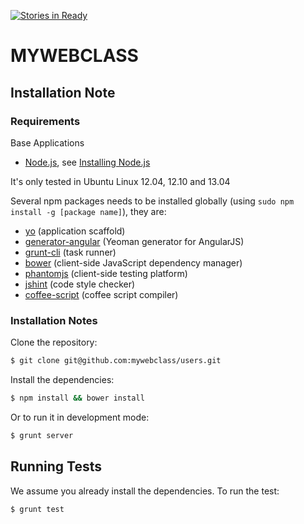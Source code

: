 [![Stories in Ready](http://badge.waffle.io/mywebclass/users.png)](http://waffle.io/mywebclass/users)  
# MYWEBCLASS

## Installation Note

### Requirements

Base Applications

* [Node.js](http://nodejs.org), see [Installing Node.js](http://www.webizly.com/node/35)

It's only tested in Ubuntu Linux 12.04, 12.10 and 13.04

Several npm packages needs to be installed globally (using `sudo npm install -g [package name]`), they are:
* [yo](https://github.com/yeoman/yo) (application scaffold)
* [generator-angular](https://github.com/yeoman/generator-angular) (Yeoman generator for AngularJS)
* [grunt-cli](https://github.com/gruntjs/grunt-cli) (task runner)
* [bower](https://github.com/bower/bower) (client-side JavaScript dependency manager)
* [phantomjs](https://github.com/Obvious/phantomjs) (client-side testing platform)
* [jshint](https://github.com/jshint/jshint) (code style checker)
* [coffee-script](https://github.com/jashkenas/coffee-script) (coffee script compiler)

### Installation Notes

Clone the repository:

```sh
$ git clone git@github.com:mywebclass/users.git
```

Install the dependencies:

```sh
$ npm install && bower install
```

Or to run it in development mode:
```sh
$ grunt server
```

## Running Tests

We assume you already install the dependencies. To run the test:

```sh
$ grunt test
```
